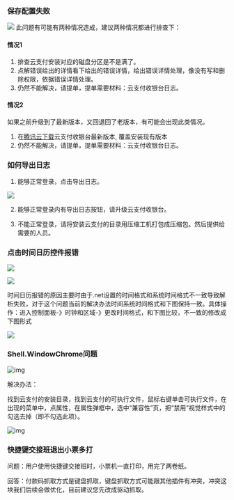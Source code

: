 ### 保存配置失败

![](https://main.qcloudimg.com/raw/5bc5a6567da2dce9225c6e8437f9fd9e.png)
此问题有可能有两种情况造成，建议两种情况都进行排查下：
#### 情况1
1. 排查云支付安装对应的磁盘分区是不是满了。
2. 点解错误给出的详情看下给出的错误详情，给出错误详情处理，像没有写和删除权限，依据错误详情处理。
3. 仍然不能解决，请提单，提单需要材料：云支付收银台日志。
#### 情况2
如果之前升级到了最新版本，又回退回了老版本，有可能会出现此类情况。
1. 在[腾讯云下载]([https://cloud.tencent.com/document/product/569/12487])云支付收银台最新版本, 覆盖安装现有版本
2. 仍然不能解决，请提单，提单需要材料：云支付收银台日志。

### 如何导出日志

1. 能够正常登录，点击导出日志。

![](https://main.qcloudimg.com/raw/41e9af4454850c28845cac2672f2eb68.png)

2. 能够正常登录内有导出日志按钮，请升级云支付收银台。

3. 不能正常登录，请将安装云支付的目录用压缩工机打包成压缩包。然后提供给需要的人员。

### 点击时间日历控件报错

![](https://main.qcloudimg.com/raw/0b98df8fad7041a3ae21d5414dedb598.jpg)

![](https://main.qcloudimg.com/raw/2e61bb9b5ade99134166465d74b78cc3.jpg)

时间日历报错的原因主要时由于.net设置的时间格式和系统时间格式不一致导致解析失败，对于这个问题当前的解决办法时间系统时间格式和下图保持一致。具体操作：进入控制面板-》时钟和区域-》更改时间格式，和下图比较，不一致的修改成下图形式

![](https://main.qcloudimg.com/raw/efe7ad054934965e019c79264e3f7483.png)



###  Shell.WindowChrome问题

![img](https://main.qcloudimg.com/raw/c3942c6391db6f690bc84f3b0809ef08.png)

解决办法：

找到云支付的安装目录，找到云支付的可执行文件，鼠标右键单击可执行文件，在出现的菜单中，点属性，在属性弹框中，选中“兼容性”页，把“禁用”视觉样式中的勾选去掉（即不勾选此项）。

![img](https://main.qcloudimg.com/raw/41d8ba6819e699574981b6fbbb88c3b9.png)



### 快捷键交接班退出小票多打 

问题：用户使用快捷键交接班时，小票机一直打印，用完了两卷纸。

回答：付款码抓取方式是键盘抓取，键盘抓取方式可能跟其他插件有冲突，冲突这块我们后续会做优化，目前建议您先改成驱动抓取。